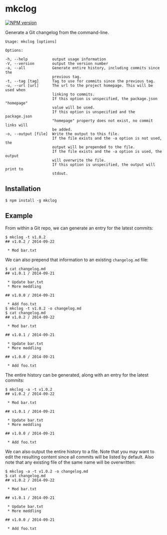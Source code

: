 # mkclog

[![NPM version](https://badge.fury.io/js/mkclog.svg)](http://badge.fury.io/js/mkclog)

Generate a Git changelog from the command-line.

```
Usage: mkclog [options]

Options:

-h, --help           output usage information
-V, --version        output the version number
-a, --all            Generate entire history, including commits since the
                     previous tag.
-t, --tag [tag]      Tag to use for commits since the previous tag.
-u, --url [url]      The url to the project homepage. This will be used when
                     linking to commits.
                     If this option is unspecified, the package.json "homepage"
                     value will be used.
                     If this option is unspecified and the package.json
                     "homepage" property does not exist, no commit links will
                     be added.
-o, --output [file]  Write the output to this file.
                     If the file exists and the -a option is not used, the
                     output will be prepended to the file.
                     If the file exists and the -a option is used, the output
                     will overwrite the file.
                     If this option is unspecified, the output will print to
                     stdout.
```

## Installation

```
$ npm install -g mkclog
```

## Example

From within a Git repo, we can generate an entry for the latest commits:

```
$ mkclog -t v1.0.2
## v1.0.2 / 2014-09-22

 * Mod bar.txt
```

We can also prepend that information to an existing `changelog.md` file:

```
$ cat changelog.md
## v1.0.1 / 2014-09-21

 * Update bar.txt
 * More meddling

## v1.0.0 / 2014-09-21

 * Add foo.txt
$ mkclog -t v1.0.2 -o changelog.md
$ cat changelog.md
## v1.0.2 / 2014-09-22

 * Mod bar.txt

## v1.0.1 / 2014-09-21

 * Update bar.txt
 * More meddling

## v1.0.0 / 2014-09-21

 * Add foo.txt

```

The entire history can be generated, along with an entry for the latest commits:

```
$ mkclog -a -t v1.0.2
## v1.0.2 / 2014-09-22

 * Mod bar.txt

## v1.0.1 / 2014-09-21

 * Update bar.txt
 * More meddling

## v1.0.0 / 2014-09-21

 * Add foo.txt

```

We can also output the entire history to a file. Note that you may want to edit the resulting content since all commits will be listed by default. Also note that any existing file of the same name will be overwritten:

```
$ mkclog -a -t v1.0.2 -o changelog.md
$ cat changelog.md
## v1.0.2 / 2014-09-22

 * Mod bar.txt

## v1.0.1 / 2014-09-21

 * Update bar.txt
 * More meddling

## v1.0.0 / 2014-09-21

 * Add foo.txt

```